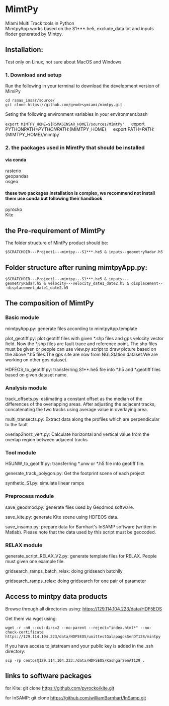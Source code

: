 # MimtPy
MIami Multi Track tools in Python  
MimtpyApp works based on the S1***.he5, exclude_data.txt and inputs floder generated by Mintpy.

## Installation:
Test only on Linux, not sure about MacOS and Windows

### 1. Download and setup
Run the following in your terminal to download the development version of MimiPy

`cd rsmas_insar/source/`  
`git clone https://github.com/geodesymiami/mimtpy.git  `

Seting the following environment variables in your environment.bash  

`export MIMTPY_HOME=${RSMASINSAR_HOME}/sources/MimtPy'  
`export PYTHONPATH=${PYTHONPATH}:${MIMTPY_HOME}`  
`export PATH=${PATH}:${MIMTPY_HOME}/mimtpy`   

### 2. the packages used in MimtPy that should be installed

#### via conda
rasterio  
geopandas  
osgeo  

#### these two packages installation is complex, we recommend not install them use conda but following their handbook
pyrocko  
Kite  

## the Pre-requirement of MimtPy

The folder structure of MintPy product should be:  

`$SCRATCHDIR---Project1---mintpy---S1***.he5 & inputs--geometryRadar.h5`

## Folder structure after runing mimtpyApp.py:

`$SCRATCHDIR---Project1---mintpy---S1***.he5 & inputs---geometryRadar.h5 & velocity---velocity_date1_date2.h5 & displacement---displacement_date1_date2.h5`

## The composition of MimtPy
### Basic module

mimtpyApp.py: generate files according to mimtpyApp.template 

plot_geotiff.py: plot geotiff files with given *.shp files and gps velocity vector field. Now the *.shp files are fault trace and reference point. The shp files must be given or people can use view.py script to draw picture based on the above *.h5 files.The gps site are now from NGLStation dataset.We are working on other gps dataset.

HDFEOS_to_geotiff.py: transferring S1**.he5 file into *.h5 and *.geotiff files based on given dataset name.

### Analysis module

track_offsets.py: estimating a constant offset as the median of the differences of the overlapping areas. After adjusting the adjacent tracks, concatenating the two tracks using average value in overlaying area.

multi_transects.py: Extract data along the profiles which are perpendicular to the fault

overlap2horz_vert.py: Calculate horizontal and vertical value from the overlap region between adjacent tracks

### Tool module

H5UNW_to_geotiff.py: transferring *.unw or *.h5 file into geotiff file.

generate_track_polygon.py: Get the footprint scene of each project  

synthetic_S1.py: simulate linear ramps

### Preprocess module

save_geodmod.py: generate files used by Geodmod software.

save_kite.py: generate Kite scene using HDFEOS data.

save_insamp.py: prepare data for Barnhart's InSAMP software (written in Matlab). Please note that the data used by this script must be geocoded.

### RELAX module
generate_script_RELAX_V2.py: generate template files for RELAX. People must given one example file.

gridsearch_ramps_batch_relax: doing gridseach batchlly

gridsearch_ramps_relax: doing gridsearch for one pair of parameter

## Access to mintpy data products
Browse through all directories using: https://129.114.104.223/data/HDF5EOS 

Get them via wget using:
```
wget -r -nH --cut-dirs=2 --no-parent --reject="index.html*" --no-check-certificate https://129.114.104.223/data/HDF5EOS/unittestGalapagosSenDT128/mintpy
```
If you have access to jetstream and  your public key is added in the .ssh directory:
```
scp -rp centos@129.114.104.223:/data/HDF5EOS/KashgarSenAT129 .
```
## links to software packages

for Kite:
git clone https://github.com/pyrocko/kite.git

for InSAMP:
git clone https://github.com/williamBarnhart/InSamp.git

